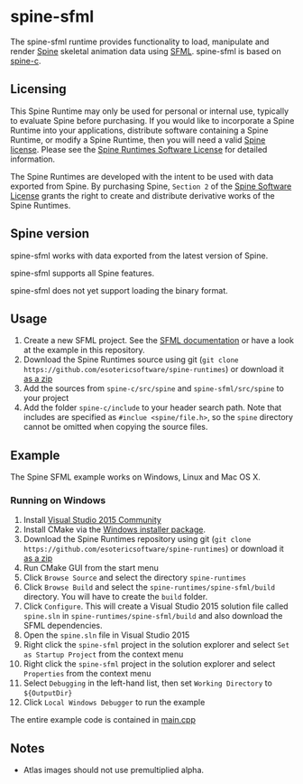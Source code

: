 # spine-sfml

The spine-sfml runtime provides functionality to load, manipulate and render [Spine](http://esotericsoftware.com) skeletal animation data using [SFML](http://www.sfml-dev.org/). spine-sfml is based on [spine-c](https://github.com/EsotericSoftware/spine-runtimes/tree/master/spine-c).

## Licensing

This Spine Runtime may only be used for personal or internal use, typically to evaluate Spine before purchasing. If you would like to incorporate a Spine Runtime into your applications, distribute software containing a Spine Runtime, or modify a Spine Runtime, then you will need a valid [Spine license](https://esotericsoftware.com/spine-purchase). Please see the [Spine Runtimes Software License](https://github.com/EsotericSoftware/spine-runtimes/blob/master/LICENSE) for detailed information.

The Spine Runtimes are developed with the intent to be used with data exported from Spine. By purchasing Spine, `Section 2` of the [Spine Software License](https://esotericsoftware.com/files/license.txt) grants the right to create and distribute derivative works of the Spine Runtimes.

## Spine version

spine-sfml works with data exported from the latest version of Spine.

spine-sfml supports all Spine features.

spine-sfml does not yet support loading the binary format.

## Usage
1. Create a new SFML project. See the [SFML documentation](http://www.sfml-dev.org/tutorials/2.1/) or have a look at the example in this repository.
2. Download the Spine Runtimes source using git (`git clone https://github.com/esotericsoftware/spine-runtimes`) or download it [as a zip](https://github.com/EsotericSoftware/spine-runtimes/archive/master.zip)
3. Add the sources from `spine-c/src/spine` and `spine-sfml/src/spine` to your project
4. Add the folder `spine-c/include` to your header search path. Note that includes are specified as `#inclue <spine/file.h>`, so the `spine` directory cannot be omitted when copying the source files.

## Example
The Spine SFML example works on Windows, Linux and Mac OS X.

### Running on Windows
1. Install [Visual Studio 2015 Community](https://www.visualstudio.com/en-us/downloads/download-visual-studio-vs.aspx)
2. Install CMake via the [Windows installer package](https://cmake.org/download/).
3. Download the Spine Runtimes repository using git (`git clone https://github.com/esotericsoftware/spine-runtimes`) or download it [as a zip](https://github.com/EsotericSoftware/spine-runtimes/archive/master.zip)
4. Run CMake GUI from the start menu
5. Click `Browse Source` and select the directory `spine-runtimes`
6. Click `Browse Build` and select the `spine-runtimes/spine-sfml/build` directory. You will have to create the `build` folder.
7. Click `Configure`. This will create a Visual Studio 2015 solution file called `spine.sln` in `spine-runtimes/spine-sfml/build` and also download the SFML dependencies.
8. Open the `spine.sln` file in Visual Studio 2015
9. Right click the `spine-sfml` project in the solution explorer and select `Set as Startup Project` from the context menu
10. Right click the `spine-sfml` project in the solution explorer and select `Properties` from the context menu
11. Select `Debugging` in the left-hand list, then set `Working Directory` to `${OutputDir}`
12. Click `Local Windows Debugger` to run the example

The entire example code is contained in [main.cpp](https://github.com/EsotericSoftware/spine-runtimes/blob/master/spine-sfml/example/main.cpp#L61)

## Notes

- Atlas images should not use premultiplied alpha.